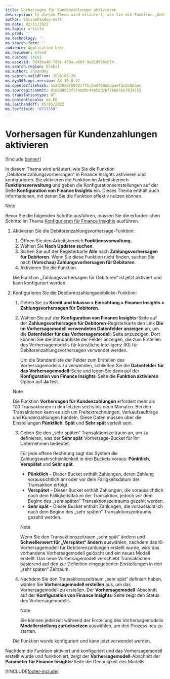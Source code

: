 ```yaml
---
title: Vorhersagen für Kundenzahlungen aktivieren
description: In diesem Thema wird erläutert, wie Sie die Funktion „Debitorenzahlungsvorhersagen“ in Finance Insights aktivieren und konfigurieren.
author: ShivamPandey-msft
ms.date: 02/11/2022
ms.topic: article
ms.prod: ''
ms.technology: ''
ms.search.form: ''
audience: Application User
ms.reviewer: kfend
ms.custom: 14151
ms.assetid: 3d43ba40-780c-459a-a66f-9a01d556e674
ms.search.region: Global
ms.author: shpandey
ms.search.validFrom: 2020-05-29
ms.dyn365.ops.version: AX 10.0.12
ms.openlocfilehash: a52d38e8fb842c7fbc8adf60a6daaef6cdc9d5ec
ms.sourcegitcommit: d1683d033fc74adbc4465dd26f7b0055e7639753
ms.translationtype: HT
ms.contentlocale: de-DE
ms.lasthandoff: 05/05/2022
ms.locfileid: "8713359"
---
```

# <a name="enable-customer-payment-predictions"></a>Vorhersagen für Kundenzahlungen aktivieren

[!include [banner](../includes/banner.md)]

In diesem Thema wird erläutert, wie Sie die Funktion „Debitorenzahlungsvorhersagen“ in Finance Insights aktivieren und konfigurieren. Sie aktivieren die Funktion im Arbeitsbereich **Funktionsverwaltung** und geben die Konfigurationseinstellungen auf der Seite **Konfiguration von Finance Insights** ein. Dieses Thema enthält auch Informationen, mit denen Sie die Funktion effektiv nutzen können.

> [!NOTE]
> Bevor Sie die folgenden Schritte ausführen, müssen Sie die erforderlichen Schritte im Thema [Konfigurieren für Finance Insights](configure-for-fin-insites.md) ausführen.

1. Aktivieren Sie die Debitorenzahlungsvorhersage-Funktion:

    1. Öffnen Sie den Arbeitsbereich **Funktionsverwaltung**.
    2. Wählen Sie **Nach Updates suchen**.
    3. Sichen Sie auf der Registerkarte **Alle** nach **Zahlungsvorhersagen für Debitoren**. Wenn Sie diese Funktion nicht finden, suchen Sie nach **(Vorschau) Zahlungsvorhersagen für Debitoren**. 
    4. Aktivieren Sie die Funktion.

    Die Funktion „Zahlungsvorhersagen für Debitoren“ ist jetzt aktiviert und kann konfiguriert werden.

2. Konfigurieren Sie die Debitorenzahlungseinblicke-Funktion:

    1. Gehen Sie zu **Kredit und Inkasso \> Einrichtung \> Finance Insights \> Zahlungsvorhersagen für Debitoren**.
    2. Wählen Sie auf der **Konfiguration von Finance Insights**-Seite auf der **Zahlungsvorhersagen für Debitoren**-Registerkarte den Link **Die im Vorhersagemodell verwendeten Datenfelder anzeigen** an, um die **Datenfelder für das Vorhersagemodell**-Seite anzuzeigen. Dort können Sie die Standardliste der Felder anzeigen, die zum Erstellen des Vorhersagemodells für künstliche Intelligenz (KI) für Debitorenzahlungsvorhersagen verwendet werden.

        Um die Standardliste der Felder zum Erstellen des Vorhersagemodells zu verwenden, schließen Sie die **Datenfelder für das Vorhersagemodell**-Seite und legen Sie dann auf der **Konfiguration von Finance Insights**-Seite die **Funktion aktivieren** Option auf **Ja** fest.
        
   > [!NOTE]
   > Die Funktion **Vorhersagen für Kundenzahlungen** erfordert mehr als 100 Transaktionen in den letzten sechs bis neun Monaten. Bei den Transaktionen kann es sich um Freitextrechnungen, Verkaufsaufträge und Kundenzahlungen handeln. Diese Daten müssen über die Einstellungen **Pünktlich**, **Spät** und **Sehr spät** verteilt sein.    
     

    3. Geben Sie den „sehr späten“ Transaktionszeitraum an, um zu definieren, was der **Sehr spät**-Vorhersage-Bucket für Ihr Unternehmen bedeutet.

        Für jede offene Rechnung sagt das System die Zahlungswahrscheinlichkeit in drei Buckets voraus: **Pünktlich**, **Verspätet** und **Sehr spät**.

        - **Pünktlich** – Dieser Bucket enthält Zahlungen, deren Zahlung voraussichtlich am oder vor dem Fälligkeitsdatum der Transaktion erfolgt.
        - **Verspätet** – Dieser Bucket enthält Zahlungen, die voraussichtlich nach dem Fälligkeitsdatum der Transaktion, jedoch vor dem Beginn des „sehr späten“ Transaktionszeitraums gezahlt werden.
        - **Sehr spät** – Dieser Bucket enthält Zahlungen, die voraussichtlich nach dem Beginn des „sehr späten“ Transaktionszeitraums gezahlt werden.

        > [!NOTE]
        > Wenn Sie den Transaktionszeitraum „sehr spät“ ändern und **Schwellenwert für „Verspätet“ ändern** auswählen, nachdem das KI-Vorhersagemodell für Debitorenzahlungen erstellt wurde, wird das vorhandene Vorhersagemodell gelöscht und ein neues Modell erstellt. Das neue Vorhersagemodell verschiebt Transaktionen basierend auf den zur Definition eingegebenen Einstellungen in den „sehr späten“ Zeitraum.

    4. Nachdem Sie den Transaktionszeitraum „sehr spät“ definiert haben, wählen Sie **Vorhersagemodell erstellen** aus, um das Vorhersagemodell zu erstellen. Der **Vorhersagemodell**-Abschnitt auf der **Konfiguration von Finance Insights**-Seite zeigt den Status des Vorhersagemodells.

        > [!NOTE]
        > Sie können jederzeit während der Erstellung des Vorhersagemodells **Modellerstellung zurücksetzen** auswählen, um den Prozess neu zu starten.

    Die Funktion wurde konfiguriert und kann jetzt verwendet werden.

Nachdem die Funktion aktiviert und konfiguriert und das Vorhersagemodell erstellt wurde und funktioniert, zeigt der **Vorhersagemodell**-Abschnitt der **Parameter für Finance Insights**-Seite die Genauigkeit des Modells.

[!INCLUDE[footer-include](../../includes/footer-banner.md)]

